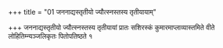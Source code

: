 +++
title = "01 जननाद्यस्तृतीयो ज्यौत्स्नस्तस्य तृतीयायाम्"

+++
जननाद्यस्तृतीयो ज्यौत्स्नस्तस्य तृतीयायां प्रातः सशिरस्कं कुमारमाप्लाव्यास्तमिते वीते लोहितिम्न्यञ्जलिकृतः पितोपतिष्ठते १